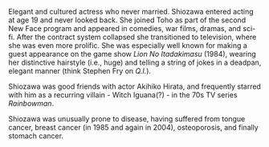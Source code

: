 <!-- Toki Shiozawa -->

Elegant and cultured actress who never married. Shiozawa entered acting at age 19 and never looked back. She joined Toho as part of the second New Face program and appeared in comedies, war films, dramas, and sci-fi. After the contract system collapsed she transitioned to television, where she was even more prolific. She was especially well known for making a guest appearance on the game show _Lion No Itadakimasu_ (1984), wearing her distinctive hairstyle (i.e., huge) and telling a string of jokes in a deadpan, elegant manner (think Stephen Fry on _Q.I._).

Shiozawa was good friends with actor Akihiko Hirata, and frequently starred with him as a recurring villain - Witch Iguana(?) - in the 70s TV series _Rainbowman_.

Shiozawa was unusually prone to disease, having suffered from tongue cancer, breast cancer (in 1985 and again in 2004), osteoporosis, and finally stomach cancer.